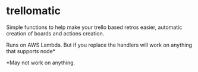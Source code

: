 # trellomatic
Simple functions to help make your trello based retros easier, automatic creation of boards and actions creation.

Runs on AWS Lambda. But if you replace the handlers will work on anything that supports node*

*May not work on anything.
